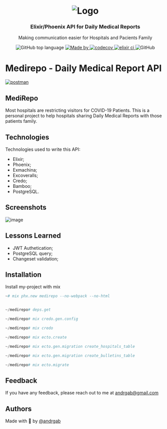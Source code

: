<h1 align="center">
  <img alt="Logo" src="https://user-images.githubusercontent.com/57791712/119592166-52709080-bdae-11eb-8bfe-f9b0a68f4950.png">
</h1>

<h3 align="center">
  Elixir/Phoenix API for Daily Medical Reports
</h3>

<p align="center">Making communication easier for Hospitals and Pacients Family</p>

<p align="center">
  <img alt="GitHub top language" src="https://img.shields.io/github/languages/top/Andrgab/MediRepo?color=ff69b4&logo=elixir">

  <a href="https://www.linkedin.com/in/andrgab/" target="_blank" rel="noopener noreferrer">
    <img alt="Made by" src="https://img.shields.io/badge/made%20by-Andre%20Gabriel-ff69b4?logo=linkedin">
  </a>
  
  <a href="https://codecov.io/gh/AndrGab/MediRepo" target="_blank" rel="noopener noreferrer">
    <img alt="codecov" src="https://codecov.io/gh/AndrGab/MediRepo/branch/main/graph/badge.svg?token=9WER8Z15AZ">
  </a>
  
  <a href="https://github.com/AndrGab/MediRepo/actions/workflows/elixir.yml" target="_blank" rel="noopener noreferrer">
    <img alt="elixir ci" src="https://github.com/AndrGab/MediRepo/actions/workflows/elixir.yml/badge.svg?branch=main">
  </a>

  <img alt="GitHub" src="https://img.shields.io/github/license/Andrgab/MediRepo?color=ff69b4">
</p>


# Medirepo - Daily Medical Report API

[![postman](https://img.shields.io/badge/documentation%20in-postman-orange?logo=postman)](https://documenter.getpostman.com/view/15643514/TzXwFJdM)

## MediRepo

Most hospitals are restricting visitors for COVID-19 Patients.
This is a personal project to help hospitals sharing Daily Medical Reports with those patients family.

  
## Technologies
Technologies used to write this API:

- Elixir;
- Phoenix;
- Exmachina;
- Excoveralls;
- Credo;
- Bamboo;
- PostgreSQL.
  
## Screenshots

![image](https://user-images.githubusercontent.com/57791712/118586539-54fd3580-b771-11eb-8f55-1ea2f0c2ee35.png)

  
## Lessons Learned

- JWT Authetication;
- PostgreSQL query;
- Changeset validation;

## Installation 

Install my-project with mix

```elixir
~# mix phx.new medirepo --no-webpack --no-html


~/medirepo# deps.get

~/medirepo# mix credo.gen.config

~/medirepo# mix credo

~/medirepo# mix ecto.create

~/medirepo# mix ecto.gen.migration create_hospitals_table

~/medirepo# mix ecto.gen.migration create_bulletins_table

~/medirepo# mix ecto.migrate
```
    
## Feedback

If you have any feedback, please reach out to me at andrgab@gmail.com

  
## Authors

Made with :purple_heart: by [@andrgab](https://www.github.com/andrgab)

  